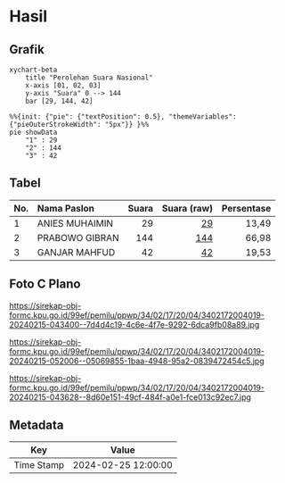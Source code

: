 # Hasil

## Grafik

```mermaid
xychart-beta
    title "Perolehan Suara Nasional"
    x-axis [01, 02, 03]
    y-axis "Suara" 0 --> 144
    bar [29, 144, 42]
```

```mermaid
%%{init: {"pie": {"textPosition": 0.5}, "themeVariables": {"pieOuterStrokeWidth": "5px"}} }%%
pie showData
    "1" : 29
    "2" : 144
    "3" : 42
```

## Tabel

| No. | Nama Paslon    | Suara | Suara (raw) | Persentase |
|:--- |:-------------- | -----:| -----------:| ----------:|
| 1   | ANIES MUHAIMIN | 29    | [29][p-1]   | 13,49      |
| 2   | PRABOWO GIBRAN | 144   | [144][p-2]  | 66,98      |
| 3   | GANJAR MAHFUD  | 42    | [42][p-3]   | 19,53      |


[p-1]: https://github.com/gigit-pemilu/pemilu-2024/blob/main/pilpres/hitung-suara/sub/34-di-yogyakarta/sub/02-bantul/sub/17-sedayu/sub/2004-argomulyo/sub/019-tps/sub/paslon-1.txt
[p-2]: https://github.com/gigit-pemilu/pemilu-2024/blob/main/pilpres/hitung-suara/sub/34-di-yogyakarta/sub/02-bantul/sub/17-sedayu/sub/2004-argomulyo/sub/019-tps/sub/paslon-2.txt
[p-3]: https://github.com/gigit-pemilu/pemilu-2024/blob/main/pilpres/hitung-suara/sub/34-di-yogyakarta/sub/02-bantul/sub/17-sedayu/sub/2004-argomulyo/sub/019-tps/sub/paslon-3.txt

## Foto C Plano

https://sirekap-obj-formc.kpu.go.id/99ef/pemilu/ppwp/34/02/17/20/04/3402172004019-20240215-043400--7d4d4c19-4c6e-4f7e-9292-6dca9fb08a89.jpg

https://sirekap-obj-formc.kpu.go.id/99ef/pemilu/ppwp/34/02/17/20/04/3402172004019-20240215-052006--05069855-1baa-4948-95a2-0839472454c5.jpg

https://sirekap-obj-formc.kpu.go.id/99ef/pemilu/ppwp/34/02/17/20/04/3402172004019-20240215-043628--8d60e151-49cf-484f-a0e1-fce013c92ec7.jpg


## Metadata

| Key        | Value               |
| ---------- | ------------------- |
| Time Stamp | 2024-02-25 12:00:00 |



